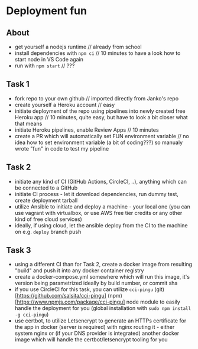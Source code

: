 # Deployment fun

## About
* get yourself a nodejs runtime // already from school
* install dependencies with `npm ci` // 10 minutes to have a look how to start node in VS Code again
* run with `npm start` // ???

## Task 1
* fork repo to your own github // imported directly from Janko's repo
* create yourself a Heroku account // easy 
* initiate deployment of the repo using pipelines into newly created free Heroku app // 10 minutes, quite easy, but have to look a bit closer what that means
* initiate Heroku pipelines, enable Review Apps // 10 minutes
* create a PR which will automatically set FUN environment variable // no idea how to set environment variable (a bit of coding???) so manualy wrote "fun" in code to test my pipeline

## Task 2
* initiate any kind of CI (GitHub Actions, CircleCI, ..), anything which can be connected to a GitHub
* initiate CI process - let it download dependencies, run dummy test, create deployment tarball
* utilize Ansible to initiate and deploy a machine - your local one (you can use vagrant with virtualbox, or use AWS free tier credits or any other kind of free cloud services)
* ideally, if using cloud, let the ansible deploy from the CI to the machine on e.g. `deploy` branch push

## Task 3
* using a different CI than for Task 2, create a docker image from resulting "build" and push it into any docker container registry
* create a docker-compose.yml somewhere which will run this image, it's version being parametrized ideally by build number, or commit sha
* if you use CircleCI for this task, you can utilize `cci-pingu` (git)[https://github.com/salsita/cci-pingu] (npm)[https://www.npmjs.com/package/cci-pingu] node module to easily handle the deployment for you (global installation with `sudo npm install -g cci-pingu`)
* use certbot, to utilize Letsencrypt to generate an HTTPs certificate for the app in docker (server is required) with nginx routing it - either system nginx or (if your DNS provider is integrated) another docker image which will handle the certbot/letsencrypt tooling for you

